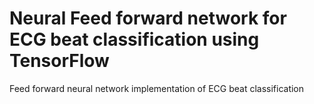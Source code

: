 # Neural Feed forward network for ECG beat classification using TensorFlow
Feed forward neural network implementation of ECG beat classification 
